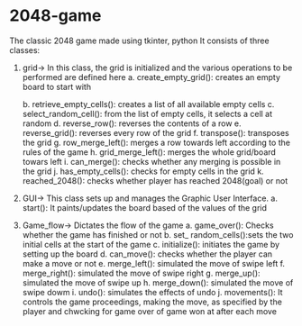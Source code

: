# 2048-game
The classic 2048 game made using tkinter, python
It consists of three classes:

1. grid-> In this class, the grid is initialized and the various operations to be performed are defined here
   a. create_empty_grid(): creates an empty board to start with
   
   b. retrieve_empty_cells(): creates a list of all available empty cells
   c. select_random_cell(): from the list of empty cells, it selects a cell at random
   d. reverse_row(): reverses the contents of a row
   e. reverse_grid(): reverses every row of the grid
   f. transpose(): transposes the grid
   g. row_merge_left(): merges a row towards left according to the rules of the game
   h. grid_merge_left(): merges the whole grid/board towars left
   i. can_merge(): checks whether any merging is possible in the grid
   j. has_empty_cells(): checks for empty cells in the grid
   k. reached_2048(): checks whether player has reached 2048(goal) or not

3. GUI-> This class sets up and manages the Graphic User Interface.
   a. start(): It paints/updates the board based of the values of the grid

4. Game_flow-> Dictates the flow of the game
   a. game_over(): Checks whether the game has finished or not
   b. set_ random_cells():sets the two initial cells at the start of the game
   c. initialize(): initiates the game by setting up the board
   d. can_move(): checks whether the player can make a move or not
   e. merge_left(): simulated the move of swipe left
   f. merge_right(): simulated the move of swipe right
   g. merge_up(): simulated the move of swipe up
   h. merge_down(): simulated the move of swipe dowm
   i. undo(): simulates the effects of undo
   j. movements(): It controls the game proceedings, making the move, as specified by the player and chwcking for game over                     of game won at after each move
   
